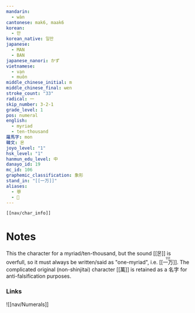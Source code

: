```yaml
---
mandarin:
  - wàn
cantonese: mak6, maak6
korean:
  - 만
korean_native: 일만
japanese:
  - MAN
  - BAN
japanese_nanori: かず
vietnamese:
  - vạn
  - muôn
middle_chinese_initial: m
middle_chinese_final: ʉɐn
stroke_count: "33"
radical: 一
skip_number: 3-2-1
grade_level: 1
pos: numeral
english:
  - myriad
  - ten-thousand
羅馬字: mon
韓文: 몬
joyo_level: "1"
hsk_level: "1"
hanmun_edu_level: 中
danayo_id: 19
mc_id: 106
graphemic_classification: 象形
stand_in: "[[一万]]"
aliases:
  - 㸘
  - 𥝅
---
```

```meta-bind-embed
[[nav/char_info]]
```
# Notes
This the character for a myriad/ten-thousand, but the sound [[몬]] is overfull, so it must always be written/said as "one-myriad", i.e. <ruby>[[一万]]<rt>읻몬</rt></ruby>.  The complicated original (non-shinjitai) character [[萬]] is retained as a 名字 for anti-falsification purposes.
### Links
![[nav/Numerals]]

